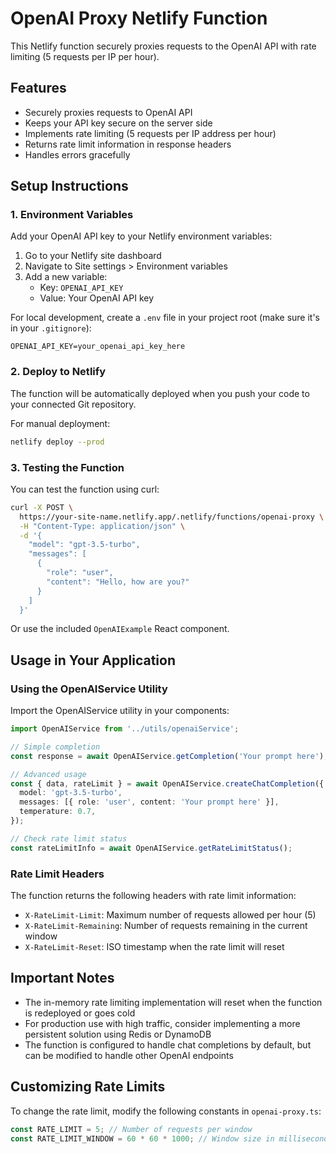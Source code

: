 # OpenAI Proxy Netlify Function

This Netlify function securely proxies requests to the OpenAI API with rate limiting (5 requests per IP per hour).

## Features

- Securely proxies requests to OpenAI API
- Keeps your API key secure on the server side
- Implements rate limiting (5 requests per IP address per hour)
- Returns rate limit information in response headers
- Handles errors gracefully

## Setup Instructions

### 1. Environment Variables

Add your OpenAI API key to your Netlify environment variables:

1. Go to your Netlify site dashboard
2. Navigate to Site settings > Environment variables
3. Add a new variable:
   - Key: `OPENAI_API_KEY`
   - Value: Your OpenAI API key

For local development, create a `.env` file in your project root (make sure it's in your `.gitignore`):

```
OPENAI_API_KEY=your_openai_api_key_here
```

### 2. Deploy to Netlify

The function will be automatically deployed when you push your code to your connected Git repository.

For manual deployment:

```bash
netlify deploy --prod
```

### 3. Testing the Function

You can test the function using curl:

```bash
curl -X POST \
  https://your-site-name.netlify.app/.netlify/functions/openai-proxy \
  -H "Content-Type: application/json" \
  -d '{
    "model": "gpt-3.5-turbo",
    "messages": [
      {
        "role": "user",
        "content": "Hello, how are you?"
      }
    ]
  }'
```

Or use the included `OpenAIExample` React component.

## Usage in Your Application

### Using the OpenAIService Utility

Import the OpenAIService utility in your components:

```typescript
import OpenAIService from '../utils/openaiService';

// Simple completion
const response = await OpenAIService.getCompletion('Your prompt here');

// Advanced usage
const { data, rateLimit } = await OpenAIService.createChatCompletion({
  model: 'gpt-3.5-turbo',
  messages: [{ role: 'user', content: 'Your prompt here' }],
  temperature: 0.7,
});

// Check rate limit status
const rateLimitInfo = await OpenAIService.getRateLimitStatus();
```

### Rate Limit Headers

The function returns the following headers with rate limit information:

- `X-RateLimit-Limit`: Maximum number of requests allowed per hour (5)
- `X-RateLimit-Remaining`: Number of requests remaining in the current window
- `X-RateLimit-Reset`: ISO timestamp when the rate limit will reset

## Important Notes

- The in-memory rate limiting implementation will reset when the function is redeployed or goes cold
- For production use with high traffic, consider implementing a more persistent solution using Redis or DynamoDB
- The function is configured to handle chat completions by default, but can be modified to handle other OpenAI endpoints

## Customizing Rate Limits

To change the rate limit, modify the following constants in `openai-proxy.ts`:

```typescript
const RATE_LIMIT = 5; // Number of requests per window
const RATE_LIMIT_WINDOW = 60 * 60 * 1000; // Window size in milliseconds (1 hour)